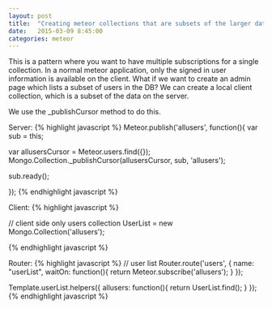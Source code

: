 ```yaml
---
layout: post
title:  "Creating meteor collections that are subsets of the larger dataset"
date:   2015-03-09 8:45:00
categories: meteor
---
```


This is a pattern where you want to have multiple subscriptions for a single collection. In a normal meteor application, only the signed in user information is available on the client. What if we want to create an admin page which lists a subset of users in the DB? 
  We can create a local client collection, which is a subset of the data on the server. 

We use the _publishCursor method to do this. 

Server:
{% highlight javascript %}
Meteor.publish('allusers', function(){
  var sub = this;

  var allusersCursor = Meteor.users.find({});
  Mongo.Collection._publishCursor(allusersCursor, sub, 'allusers');

  sub.ready();

});
{% endhighlight javascript %}

Client:
{% highlight javascript %}

// client side only users collection
UserList = new Mongo.Collection('allusers');

{% endhighlight javascript %}

Router:
{% highlight javascript %}
// user list
Router.route('users', {
  name: "userList",
  waitOn: function(){
    return Meteor.subscribe('allusers');
  }
});

Template.userList.helpers({
  allusers: function(){
    return UserList.find();
  }
});
{% endhighlight javascript %}
